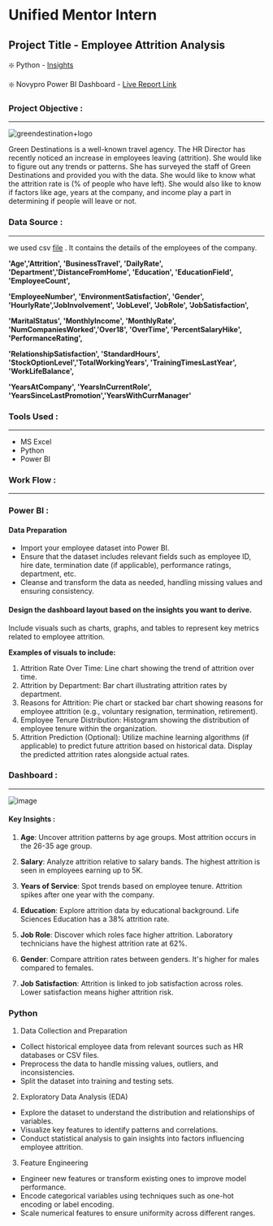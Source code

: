 # Unified Mentor Intern
## Project Title - Employee Attrition Analysis

❇️ Python - [Insights](https://github.com/arun10ak/Unified-Mentor-Intern/blob/main/Employee%20Attrition.ipynb)

❇️ Novypro Power BI Dashboard - [Live Report Link](https://www.novypro.com/project/employee-attrition-analysis-10)

### Project Objective :
---
![greendestination+logo](https://github.com/arun10ak/Unified-Mentor-Intern/assets/117892039/a8eb0286-4b8e-4d08-8d3a-e0231db077cb)

Green Destinations is a well-known travel agency. The HR Director has recently noticed an increase in employees leaving (attrition). She would like to figure out any trends or patterns. She has surveyed the staff of Green Destinations and provided you with the data. She would like to know what the attrition rate is (% of people who have left). She would also like to know if factors like age, years at the company, and income play a part in determining if people will leave or not.

### Data Source : 
---

we used csv [file](https://github.com/arun10ak/Unified-Mentor-Intern/blob/main/greendestination.csv) . It contains the  details of the employees of the company.

 **'Age','Attrition', 'BusinessTravel', 'DailyRate', 'Department','DistanceFromHome', 'Education', 'EducationField', 'EmployeeCount',**
 
**'EmployeeNumber', 'EnvironmentSatisfaction', 'Gender', 'HourlyRate','JobInvolvement', 'JobLevel', 'JobRole', 'JobSatisfaction',**

**'MaritalStatus', 'MonthlyIncome', 'MonthlyRate', 'NumCompaniesWorked','Over18', 'OverTime', 'PercentSalaryHike', 'PerformanceRating',**

**'RelationshipSatisfaction', 'StandardHours', 'StockOptionLevel','TotalWorkingYears', 'TrainingTimesLastYear', 'WorkLifeBalance',**

**'YearsAtCompany', 'YearsInCurrentRole', 'YearsSinceLastPromotion','YearsWithCurrManager'**

### Tools Used :
---

- MS Excel
- Python
- Power BI

### Work Flow : 
---

### Power BI :

#### Data Preparation
- Import your employee dataset into Power BI.
- Ensure that the dataset includes relevant fields such as employee ID, hire date, termination date (if applicable), performance ratings, department, etc.
- Cleanse and transform the data as needed, handling missing values and ensuring consistency.

#### Design the dashboard layout based on the insights you want to derive.

Include visuals such as charts, graphs, and tables to represent key metrics related to employee attrition.

**Examples of visuals to include:**

1. Attrition Rate Over Time: Line chart showing the trend of attrition over time.
2. Attrition by Department: Bar chart illustrating attrition rates by department.
3. Reasons for Attrition: Pie chart or stacked bar chart showing reasons for employee attrition (e.g., voluntary resignation, termination, retirement).
4. Employee Tenure Distribution: Histogram showing the distribution of employee tenure within the organization.
5. Attrition Prediction (Optional): Utilize machine learning algorithms (if applicable) to predict future attrition based on historical data. Display the predicted attrition rates alongside actual rates.

### Dashboard :
----
![image](https://github.com/arun10ak/Unified-Mentor-Intern/assets/117892039/30732fba-5811-4a6e-b413-08e636e315e5)

#### Key Insights :

1. **Age**: Uncover attrition patterns by age groups. Most attrition occurs in the 26-35 age group.

2. **Salary**: Analyze attrition relative to salary bands. The highest attrition is seen in employees earning up to 5K.

3. **Years of Service**: Spot trends based on employee tenure. Attrition spikes after one year with the company.

4. **Education**: Explore attrition data by educational background. Life Sciences Education has a 38% attrition rate.

5. **Job Role**: Discover which roles face higher attrition. Laboratory technicians have the highest attrition rate at 62%.

6. **Gender**: Compare attrition rates between genders. It's higher for males compared to females.

7. **Job Satisfaction**: Attrition is linked to job satisfaction across roles. Lower satisfaction means higher attrition risk.

### Python 

1. Data Collection and Preparation
- Collect historical employee data from relevant sources such as HR databases or CSV files.
- Preprocess the data to handle missing values, outliers, and inconsistencies.
- Split the dataset into training and testing sets.
  
2. Exploratory Data Analysis (EDA)
- Explore the dataset to understand the distribution and relationships of variables.
- Visualize key features to identify patterns and correlations.
- Conduct statistical analysis to gain insights into factors influencing employee attrition.
3. Feature Engineering
- Engineer new features or transform existing ones to improve model performance.
- Encode categorical variables using techniques such as one-hot encoding or label encoding.
- Scale numerical features to ensure uniformity across different ranges.


